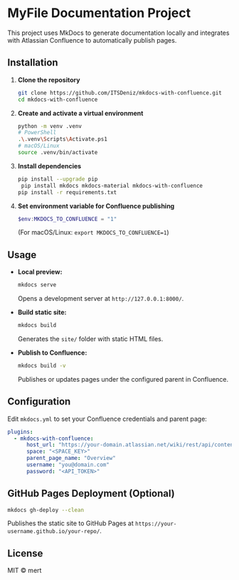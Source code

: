 # MyFile Documentation Project

This project uses MkDocs to generate documentation locally and integrates with Atlassian Confluence to automatically publish pages.

## Installation

1. **Clone the repository**

   ```bash
   git clone https://github.com/ITSDeniz/mkdocs-with-confluence.git
   cd mkdocs-with-confluence
   ```

2. **Create and activate a virtual environment**

   ```bash
   python -m venv .venv
   # PowerShell
   .\.venv\Scripts\Activate.ps1
   # macOS/Linux
   source .venv/bin/activate
   ```

3. **Install dependencies**

   ```bash
   pip install --upgrade pip
  	pip install mkdocs mkdocs-material mkdocs-with-confluence
   pip install -r requirements.txt
   ```

4. **Set environment variable for Confluence publishing**

   ```powershell
   $env:MKDOCS_TO_CONFLUENCE = "1"
   ```

   (For macOS/Linux: `export MKDOCS_TO_CONFLUENCE=1`)

## Usage

* **Local preview:**

  ```bash
  mkdocs serve
  ```

  Opens a development server at `http://127.0.0.1:8000/`.

* **Build static site:**

  ```bash
  mkdocs build
  ```

  Generates the `site/` folder with static HTML files.

* **Publish to Confluence:**

  ```bash
  mkdocs build -v
  ```

  Publishes or updates pages under the configured parent in Confluence.

## Configuration

Edit `mkdocs.yml` to set your Confluence credentials and parent page:

```yaml
plugins:
  - mkdocs-with-confluence:
      host_url: "https://your-domain.atlassian.net/wiki/rest/api/content"
      space: "<SPACE_KEY>"
      parent_page_name: "Overview"
      username: "you@domain.com"
      password: "<API_TOKEN>"
```

## GitHub Pages Deployment (Optional)

```bash
mkdocs gh-deploy --clean
```

Publishes the static site to GitHub Pages at `https://your-username.github.io/your-repo/`.

## License

MIT © mert
